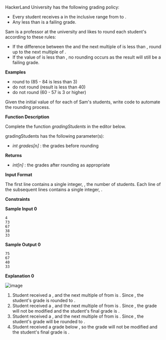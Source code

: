 HackerLand University has the following grading policy:

* Every student receives a  in the inclusive range from  to .
* Any  less than  is a failing grade.

Sam is a professor at the university and likes to round each student's  according to these rules:

* If the difference between the  and the next multiple of  is less than , round  up to the next multiple of .
* If the value of  is less than , no rounding occurs as the result will still be a failing grade.

**Examples**

* round to  (85 - 84 is less than 3)
* do not round (result is less than 40)
* do not round (60 - 57 is 3 or higher)

Given the initial value of  for each of Sam's  students, write code to automate the rounding process.

**Function Description**

Complete the function *gradingStudents* in the editor below.

gradingStudents has the following parameter(s):

* *int grades[n]* : the grades before rounding

**Returns**

* *int[n]* : the grades after rounding as appropriate

**Input Format**

The first line contains a single integer, , the number of students.
Each line  of the  subsequent lines contains a single integer, .

**Constraints**

**Sample Input 0**

```
4
73
67
38
33
```

**Sample Output 0**

```
75
67
40
33
```

**Explanation 0**

![image](https://s3.amazonaws.com/hr-challenge-images/0/1484768684-54439977a1-curving2.png)

1. Student  received a , and the next multiple of  from  is . Since , the student's grade is rounded to .
2. Student  received a , and the next multiple of  from  is . Since , the grade will not be modified and the student's final grade is .
3. Student  received a , and the next multiple of  from  is . Since , the student's grade will be rounded to .
4. Student  received a grade below , so the grade will not be modified and the student's final grade is .
